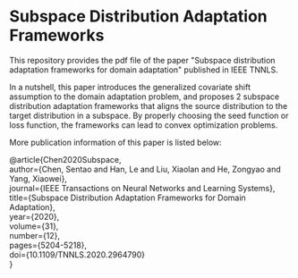 # Subspace Distribution Adaptation Frameworks

This repository provides the pdf file of the paper "Subspace distribution adaptation frameworks for domain adaptation" published in IEEE TNNLS.

In a nutshell, this paper introduces the generalized covariate shift assumption to the domain adaptation problem, and proposes 2 subspace distribution adaptation frameworks that aligns the source distribution to the target distribution in a subspace. By properly choosing the seed function or loss function, the frameworks can lead to convex optimization problems.


More publication information of this paper is listed below: 

@article{Chen2020Subspace,  
  author={Chen, Sentao and Han, Le and Liu, Xiaolan and He, Zongyao and Yang, Xiaowei},  
  journal={IEEE Transactions on Neural Networks and Learning Systems},   
  title={Subspace Distribution Adaptation Frameworks for Domain Adaptation},   
  year={2020},  
  volume={31},  
  number={12},  
  pages={5204-5218},  
  doi={10.1109/TNNLS.2020.2964790}  
  }
